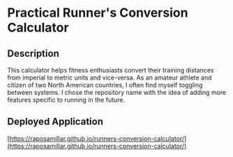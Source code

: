 # Practical Runner's Conversion Calculator

## Description
This calculator helps fitness enthusiasts convert their training distances from imperial to metric units and vice-versa. As an amateur athlete and citizen of two North American countries, I often find myself toggling between systems. I chose the repository name with the idea of adding more features specific to running in the future.

## Deployed Application
[https://raposamillar.github.io/runners-conversion-calculator/](https://raposamillar.github.io/runners-conversion-calculator/)
